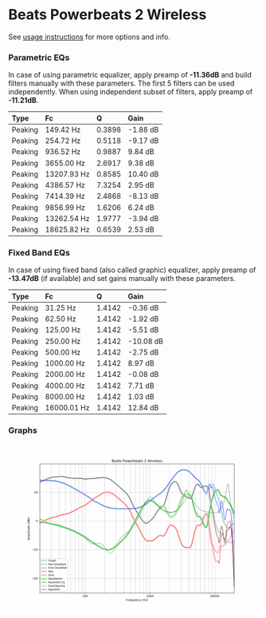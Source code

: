 # Beats Powerbeats 2 Wireless
See [usage instructions](https://github.com/jaakkopasanen/AutoEq#usage) for more options and info.

### Parametric EQs
In case of using parametric equalizer, apply preamp of **-11.36dB** and build filters manually
with these parameters. The first 5 filters can be used independently.
When using independent subset of filters, apply preamp of **-11.21dB**.

| Type    | Fc          |      Q | Gain     |
|:--------|:------------|:-------|:---------|
| Peaking | 149.42 Hz   | 0.3898 | -1.88 dB |
| Peaking | 254.72 Hz   | 0.5118 | -9.17 dB |
| Peaking | 936.52 Hz   | 0.9887 | 9.84 dB  |
| Peaking | 3655.00 Hz  | 2.6917 | 9.38 dB  |
| Peaking | 13207.93 Hz | 0.8585 | 10.40 dB |
| Peaking | 4386.57 Hz  | 7.3254 | 2.95 dB  |
| Peaking | 7414.39 Hz  | 2.4868 | -8.13 dB |
| Peaking | 9856.99 Hz  | 1.6206 | 6.24 dB  |
| Peaking | 13262.54 Hz | 1.9777 | -3.94 dB |
| Peaking | 18625.82 Hz | 0.6539 | 2.53 dB  |

### Fixed Band EQs
In case of using fixed band (also called graphic) equalizer, apply preamp of **-13.47dB**
(if available) and set gains manually with these parameters.

| Type    | Fc          |      Q | Gain      |
|:--------|:------------|:-------|:----------|
| Peaking | 31.25 Hz    | 1.4142 | -0.36 dB  |
| Peaking | 62.50 Hz    | 1.4142 | -1.92 dB  |
| Peaking | 125.00 Hz   | 1.4142 | -5.51 dB  |
| Peaking | 250.00 Hz   | 1.4142 | -10.08 dB |
| Peaking | 500.00 Hz   | 1.4142 | -2.75 dB  |
| Peaking | 1000.00 Hz  | 1.4142 | 8.97 dB   |
| Peaking | 2000.00 Hz  | 1.4142 | -0.08 dB  |
| Peaking | 4000.00 Hz  | 1.4142 | 7.71 dB   |
| Peaking | 8000.00 Hz  | 1.4142 | 1.03 dB   |
| Peaking | 16000.01 Hz | 1.4142 | 12.84 dB  |

### Graphs
![](./Beats%20Powerbeats%202%20Wireless.png)